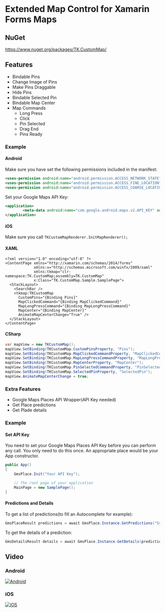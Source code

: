 # Extended Map Control for Xamarin Forms Maps

## NuGet

https://www.nuget.org/packages/TK.CustomMap/

## Features

* Bindable Pins
 * Change Image of Pins
 * Make Pins Draggable
 * Hide Pins
* Bindable Selected Pin
* Bindable Map Center
* Map Commands
  * Long Press
  * Click
  * Pin Selected
  * Drag End
  * Pins Ready

### Example

#### Android

Make sure you have set the following permissions included in the manifest:

```XML
<uses-permission android:name="android.permission.ACCESS_NETWORK_STATE" />
<uses-permission android:name="android.permission.ACCESS_FINE_LOCATION" />
<uses-permission android:name="android.permission.ACCESS_COARSE_LOCATION" />
```

Set your Google Maps API Key:
```XML
<application>
		<meta-data android:name="com.google.android.maps.v2.API_KEY" android:value="YOUR API KEY" />
</application>
```

#### iOS

Make sure you call ```TKCustomMapRenderer.InitMapRenderer();```

#### XAML

```XAML
<?xml version="1.0" encoding="utf-8" ?>
<ContentPage xmlns="http://xamarin.com/schemas/2014/forms"
             xmlns:x="http://schemas.microsoft.com/winfx/2009/xaml"
             xmlns:tkmap="clr-namespace:TK.CustomMap;assembly=TK.CustomMap"
             x:Class="TK.CustomMap.Sample.SamplePage">
  <StackLayout>
    <SearchBar />
    <tkmap:TKCustomMap 
      CustomPins="{Binding Pins}" 
      MapClickedCommand="{Binding MapClickedCommand}" 
      MapLongPressCommand="{Binding MapLongPressCommand}" 
      MapCenter="{Binding MapCenter}" 
      AnimateMapCenterChange="True" /> 
  </StackLayout>
</ContentPage>
```

#### CSharp

```C#
var mapView = new TKCustomMap();
mapView.SetBinding(TKCustomMap.CustomPinsProperty, "Pins");
mapView.SetBinding(TKCustomMap.MapClickedCommandProperty, "MapClickedCommand");
mapView.SetBinding(TKCustomMap.MapLongPressCommandProperty, "MapLongPressCommand");
mapView.SetBinding(TKCustomMap.MapCenterProperty, "MapCenter");
mapView.SetBinding(TKCustomMap.PinSelectedCommandProperty, "PinSelectedCommand");
mapView.SetBinding(TKCustomMap.SelectedPinProperty, "SelectedPin");
mapView.AnimateMapCenterChange = true;
```

### Extra Features

* Google Maps Places API Wrapper(API Key needed)
 * Get Place predictions
 * Get Plade details


### Example

#### Set API Key

You need to set your Google Maps Places API Key before you can perform any call. You only need to do this once. An appropriate place would be your App constructor.

```C#
public App()
{
    GmsPlace.Init("Your API Key");

    // The root page of your application
    MainPage = new SamplePage();
}
```

#### Predictions and Details

To get a list of predictions(to fill an Autocomplete for example):

```C#
GmsPlaceResult predictions = await GmsPlace.Instance.GetPredictions("Sydney");
```

To get the details of a prediction:

```C#
GmsDetailsResult details = await GmsPlace.Instance.GetDetails(predictions.Predictions[0].PlaceId);
```

## Video

### Android

[![Android](http://i.imgur.com/HDrntbk.png)](https://www.youtube.com/watch?v=fNcpbqqNUfQ "Android")

### iOS

[![iOS](http://i.imgur.com/q8uuh7q.png)](https://youtu.be/e1k6nnYtZ8w "iOS")
